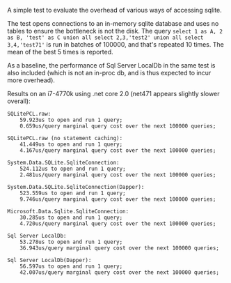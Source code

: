 ﻿A simple test to evaluate the overhead of various ways of accessing sqlite.

The test opens connections to an in-memory sqlite database and uses no tables to ensure the bottleneck is not the disk.
The query `select 1 as A, 2 as B, 'test' as C union all select 2,3,'test2' union all select 3,4,'test71'` is run in batches of 100000, and that's repeated 10 times.  The mean of the best 5 times is reported.

As a baseline, the performance of Sql Server LocalDb in the same test is also included (which is not an in-proc db, and is thus expected to incur more overhead).

Results on an i7-4770k using .net core 2.0 (net471 appears slightly slower overall):

```
SQLitePCL.raw:
    59.923us to open and run 1 query;
    0.659us/query marginal query cost over the next 100000 queries;

SQLitePCL.raw (no statement caching):
    41.449us to open and run 1 query;
    4.167us/query marginal query cost over the next 100000 queries;

System.Data.SQLite.SqliteConnection:
    524.112us to open and run 1 query;
    2.481us/query marginal query cost over the next 100000 queries;

System.Data.SQLite.SqliteConnection(Dapper):
    523.559us to open and run 1 query;
    9.746us/query marginal query cost over the next 100000 queries;

Microsoft.Data.Sqlite.SqliteConnection:
    30.285us to open and run 1 query;
    4.720us/query marginal query cost over the next 100000 queries;

Sql Server LocalDb:
    53.278us to open and run 1 query;
    36.943us/query marginal query cost over the next 100000 queries;

Sql Server LocalDb(Dapper):
    56.597us to open and run 1 query;
    42.007us/query marginal query cost over the next 100000 queries;
```
